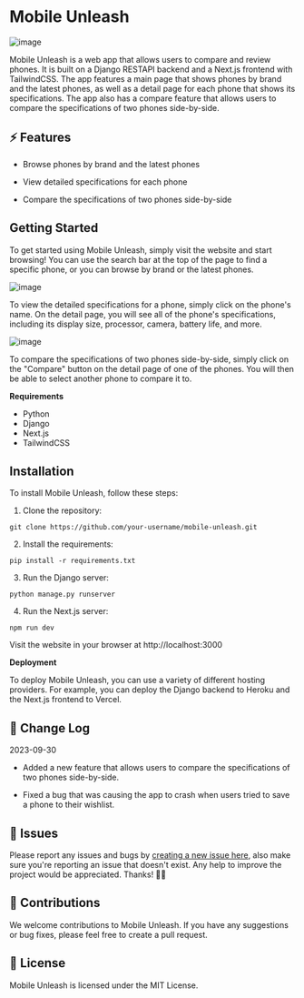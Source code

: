 # Mobile Unleash

![image](https://github.com/NoorQureshi/mobile-unleash/assets/10489263/b7e9a5b9-2ea1-45cc-a447-a2f6b8c154a1)

Mobile Unleash is a web app that allows users to compare and review phones. It is built on a Django RESTAPI backend and a Next.js frontend with TailwindCSS. The app features a main page that shows phones by brand and the latest phones, as well as a detail page for each phone that shows its specifications. The app also has a compare feature that allows users to compare the specifications of two phones side-by-side.

## ⚡ Features

* Browse phones by brand and the latest phones

* View detailed specifications for each phone

* Compare the specifications of two phones side-by-side

## Getting Started

To get started using Mobile Unleash, simply visit the website and start browsing! You can use the search bar at the top of the page to find a specific phone, or you can browse by brand or the latest phones.

![image](https://github.com/NoorQureshi/mobile-unleash/assets/10489263/5c1a0807-b845-46d5-b7ef-5ed680cf4119)

To view the detailed specifications for a phone, simply click on the phone's name. On the detail page, you will see all of the phone's specifications, including its display size, processor, camera, battery life, and more.

![image](https://github.com/NoorQureshi/mobile-unleash/assets/10489263/12bbc321-17a3-4b27-a8c6-988a4a496639)

To compare the specifications of two phones side-by-side, simply click on the "Compare" button on the detail page of one of the phones. You will then be able to select another phone to compare it to.

**Requirements**

* Python
* Django
* Next.js 
* TailwindCSS

## Installation

To install Mobile Unleash, follow these steps:

1. Clone the repository:

`git clone https://github.com/your-username/mobile-unleash.git`

2. Install the requirements:

`pip install -r requirements.txt`

3. Run the Django server:

`python manage.py runserver`

4. Run the Next.js server:

`npm run dev`

Visit the website in your browser at http://localhost:3000

**Deployment**

To deploy Mobile Unleash, you can use a variety of different hosting providers. For example, you can deploy the Django backend to Heroku and the Next.js frontend to Vercel.

## 💬 Change Log

2023-09-30

* Added a new feature that allows users to compare the specifications of two phones side-by-side.

* Fixed a bug that was causing the app to crash when users tried to save a phone to their wishlist.

## 🐛 Issues
Please report any issues and bugs by [creating a new issue here](https://github.com/NoorQureshi/mobileunleash/issues), also make sure you're reporting an issue that doesn't exist. Any help to improve the project would be appreciated. Thanks! 🙏✨

## 🎯 Contributions

We welcome contributions to Mobile Unleash. If you have any suggestions or bug fixes, please feel free to create a pull request.

## 📃 License

Mobile Unleash is licensed under the MIT License.
